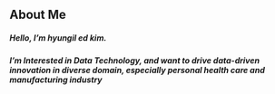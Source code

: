 
## About Me

##### Hello, I’m hyungil ed kim.
##### I’m Interested in Data Technology, and want to drive data-driven innovation in diverse domain, especially personal health care and manufacturing industry


<!---
hyungilk/hyungilk is a ✨ special ✨ repository because its `README.md` (this file) appears on your GitHub profile.
You can click the Preview link to take a look at your changes.
--->
